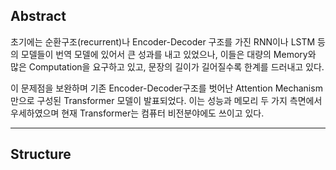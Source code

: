 ## Abstract

초기에는 순환구조(recurrent)나 Encoder-Decoder 구조를 가진 RNN이나 LSTM 등의 모델들이 번역 모델에 있어서 큰 성과를 내고 있었으나,
이들은 대량의 Memory와 많은 Computation을 요구하고 있고, 문장의 길이가 길어질수록 한계를 드러내고 있다.

이 문제점을 보완하며 기존 Encoder-Decoder구조를 벗어난 Attention Mechanism만으로 구성된 Transformer 모델이 발표되었다.
이는 성능과 메모리 두 가지 측면에서 우세하였으며 현재 Transformer는 컴퓨터 비전분야에도 쓰이고 있다.

---

## Structure

